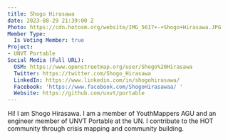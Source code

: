 ```yaml
---
title: Shogo Hirasawa
date: 2023-08-29 21:39:00 Z
Photo: https://cdn.hotosm.org/website/IMG_5617+-+Shogo+Hirasawa.JPG
Member Type:
  Is Voting Member: true
Project:
- UNVT Portable
Social Media (Full URL):
  OSM: https://www.openstreetmap.org/user/Shogo%20Hirasawa
  Twitter: https://twitter.com/Shogo_Hirasawa
  LinkedIn: https://www.linkedin.com/in/shogohirasawa/
  Facebook: 'https://www.facebook.com/ShogoHirasawaa/ '
  Website: https://github.com/unvt/portable
---
```


Hi! I am Shogo Hirasawa. 
I am a member of YouthMappers AGU and an engineer member of UNVT Portable at the UN. I contribute to the HOT community through crisis mapping and community building.